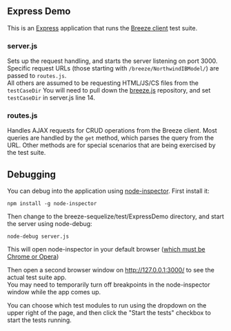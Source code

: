 ﻿## Express Demo

This is an [Express](http://expressjs.com/en/index.html) application that runs the [Breeze client](http://breeze.github.io/doc-js/) test suite.

### server.js
Sets up the request handling, and starts the server listening on port 3000.  
Specific request URLs (those starting with `/breeze/NorthwindIBModel/`) are passed to `routes.js`.  
All others are assumed to be requesting HTML/JS/CS files from the `testCaseDir`
You will need to pull down the [breeze.js](https://github.com/Breeze/breeze.js) repository, and set `testCaseDir` in server.js line 14.

### routes.js
Handles AJAX requests for CRUD operations from the Breeze client.  Most queries are handled by the `get` method, which parses the query from the URL.
Other methods are for special scenarios that are being exercised by the test suite.

## Debugging
You can debug into the application using [node-inspector](https://github.com/node-inspector/node-inspector).  First install it:

    npm install -g node-inspector

Then change to the breeze-sequelize/test/ExpressDemo directory, and start the server using node-debug:

    node-debug server.js

This will open node-inspector in your default browser ([which must be Chrome or Opera](https://github.com/node-inspector/node-inspector#debug))

Then open a second browser window on http://127.0.0.1:3000/ to see the actual test suite app.  
You may need to temporarily turn off breakpoints in the node-inspector window while the app comes up.

You can choose which test modules to run using the dropdown on the upper right of the page, 
and then click the "Start the tests" checkbox to start the tests running.